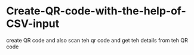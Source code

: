 # Create-QR-code-with-the-help-of-CSV-input
create QR code and also scan teh qr code and get teh details  from teh QR code 
